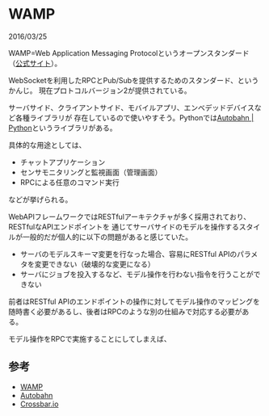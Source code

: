 # WAMP

2016/03/25

WAMP=Web Application Messaging Protocolというオープンスタンダード（[公式サイト](http://wamp-proto.org/)）。

WebSocketを利用したRPCとPub/Subを提供するためのスタンダード、というかんじ。
現在プロトコルバージョン2が提供されている。

サーバサイド、クライアントサイド、モバイルアプリ、エンベデッドデバイスなど各種ライブラリが
存在しているので使いやすそう。Pythonでは[Autobahn | Python](http://autobahn.ws/python/)というライブラリがある。

具体的な用途としては、

- チャットアプリケーション
- センサモニタリングと監視画面（管理画面）
- RPCによる任意のコマンド実行

などが挙げられる。

WebAPIフレームワークではRESTfulアーキテクチャが多く採用されており、RESTfulなAPIエンドポイントを
通じてサーバサイドのモデルを操作するスタイルが一般的だが個人的に以下の問題があると感じていた。

- サーバのモデルスキーマ変更を行なった場合、容易にRESTful APIのパラメタを変更できない（破壊的な変更になる）
- サーバにジョブを投入するなど、モデル操作を行わない指令を行うことができない

前者はRESTful APIのエンドポイントの操作に対してモデル操作のマッピングを随時書く必要があるし、後者はRPCのような別の仕組みで対応する必要がある。

モデル操作をRPCで実施することにしてしまえば、

## 参考

- [WAMP](http://wamp-proto.org/)
- [Autobahn](http://autobahn.ws/)
- [Crossbar.io](http://crossbar.io)
